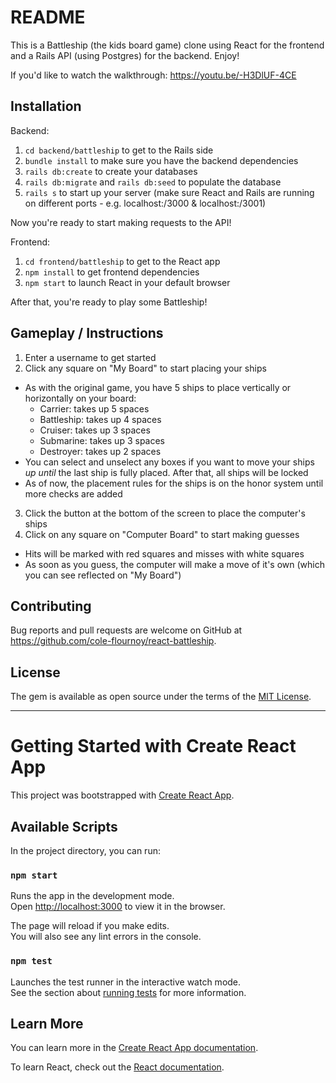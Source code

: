 # README

This is a Battleship (the kids board game) clone using React for the frontend and a Rails API (using Postgres) for the backend. Enjoy!

If you'd like to watch the walkthrough: https://youtu.be/-H3DlUF-4CE

## Installation

Backend:
1. `cd backend/battleship` to get to the Rails side
2. `bundle install` to make sure you have the backend dependencies
2. `rails db:create` to create your databases
3. `rails db:migrate` and `rails db:seed` to populate the database
4. `rails s` to start up your server (make sure React and Rails are running on different ports - e.g. localhost:/3000 & localhost:/3001)

Now you're ready to start making requests to the API! 

Frontend:
1. `cd frontend/battleship` to get to the React app
2. `npm install` to get frontend dependencies
3. `npm start` to launch React in your default browser

After that, you're ready to play some Battleship!

## Gameplay / Instructions

1. Enter a username to get started
2. Click any square on "My Board" to start placing your ships
  - As with the original game, you have 5 ships to place vertically or     horizontally on your board:
    - Carrier: takes up 5 spaces
    - Battleship: takes up 4 spaces
    - Cruiser: takes up 3 spaces
    - Submarine: takes up 3 spaces
    - Destroyer: takes up 2 spaces
  - You can select and unselect any boxes if you want to move your ships *up until* the last ship is fully placed. After that, all ships will be locked
  - As of now, the placement rules for the ships is on the honor system until more checks are added
3. Click the button at the bottom of the screen to place the computer's ships
4. Click on any square on "Computer Board" to start making guesses
  - Hits will be marked with red squares and misses with white squares
  - As soon as you guess, the computer will make a move of it's own (which you can see reflected on "My Board")


## Contributing

Bug reports and pull requests are welcome on GitHub at https://github.com/cole-flournoy/react-battleship.


## License

The gem is available as open source under the terms of the [MIT License](https://opensource.org/licenses/MIT).


------------------------------------------------------------------------------

# Getting Started with Create React App

This project was bootstrapped with [Create React App](https://github.com/facebook/create-react-app).

## Available Scripts

In the project directory, you can run:

### `npm start`

Runs the app in the development mode.\
Open [http://localhost:3000](http://localhost:3000) to view it in the browser.

The page will reload if you make edits.\
You will also see any lint errors in the console.

### `npm test`

Launches the test runner in the interactive watch mode.\
See the section about [running tests](https://facebook.github.io/create-react-app/docs/running-tests) for more information.


## Learn More

You can learn more in the [Create React App documentation](https://facebook.github.io/create-react-app/docs/getting-started).

To learn React, check out the [React documentation](https://reactjs.org/).

